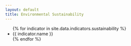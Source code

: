 ```yaml
---
layout: default
title: Environmental Sustainability
---
```


<ul>
{% for indicator in site.data.indicators.sustainability %}
  <li>
    {{ indicator.name }}
  </li>
{% endfor %}
</ul>
